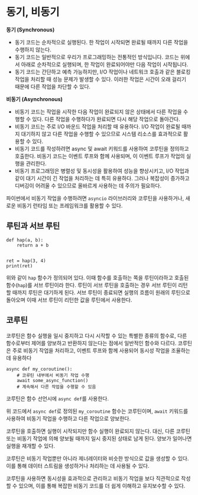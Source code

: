 # 동기, 비동기
**동기 (Synchronous)**
- 동기 코드는 순차적으로 실행된다. 한 작업이 시작되면 완료될 때까지 다른 작업을 수행하지 않는다.
- 동기 코드는 일반적으로 우리가 프로그래밍하는 전통적인 방식입니다. 코드는 위에서 아래로 순차적으로 실행되며, 한 작업이 완료되어야만 다음 작업이 시작됩니다.
- 동기 코드는 간단하고 예측 가능하지만, I/O 작업이나 네트워크 호출과 같은 블로킹 작업을 처리할 때 성능 문제가 발생할 수 있다. 이러한 작업은 시간이 오래 걸리기 때문에 다른 작업을 차단할 수 있다.

**비동기 (Asynchronous)**
- 비동기 코드는 작업을 시작한 다음 작업이 완료되지 않은 상태에서 다른 작업을 수행할 수 있다. 다른 작업을 수행하다가 완료되면 다시 해당 작업으로 돌아간다.
- 비동기 코드는 주로 I/O 바운드 작업을 처리할 때 유용하다. I/O 작업이 완료될 때까지 대기하지 않고 다른 작업을 수행할 수 있으므로 시스템 리소스를 효과적으로 활용할 수 있다.
- 비동기 코드를 작성하려면 async 및 await 키워드를 사용하여 코루틴을 정의하고 호출한다. 비동기 코드는 이벤트 루프와 함께 사용되며, 이 이벤트 루프가 작업의 실행을 관리한다.
- 비동기 프로그래밍은 병렬성 및 동시성을 활용하여 성능을 향상시키고, I/O 작업과 같이 대기 시간이 긴 작업을 처리하는 데 특히 유용하다. 그러나 복잡성이 증가하고 디버깅이 어려울 수 있으므로 올바르게 사용하는 데 주의가 필요하다.

파이썬에서 비동기 작업을 수행하려면 `asyncio` 라이브러리와 코루틴을 사용하거나, 새로운 비동기 런타임 또는 프레임워크를 활용할 수 있다.
## 루틴과 서브 루틴
```
def hap(a, b):
    return a + b


ret = hap(3, 4)
print(ret)
```
위와 같이 `hap` 함수가 정의되어 있다. 이때 함수를 호출하는 쪽을 루틴이라하고 호출된 함수(`hap`)를 서브 루틴이라 한다. 루틴이 서브 루틴을 호출하는 경우 서브 루틴이 리턴할 때까지 루틴은 대기하게 된다. 서브 루틴이 종료되면 실행의 흐름이 원래의 루틴으로 돌아오며 이때 서브 루틴이 리턴한 값을 루틴에서 사용한다.
## 코루틴
코루틴은 함수 실행을 일시 중지하고 다시 시작할 수 있는 특별한 종류의 함수로, 다른 함수로부터 제어를 양보하고 반환하지 않는다는 점에서 일반적인 함수와 다르다. 코루틴은 주로 비동기 작업을 처리하고, 이벤트 루프와 함께 사용되어 동시성 작업을 조율하는 데 유용하다
```
async def my_coroutine():
    # 코루틴 내부에서 비동기 작업 수행
    await some_async_function()
    # 계속해서 다른 작업을 수행할 수 있음
```
코루틴은 함수 선언시에 `async def`를 사용한다.

위 코드에서 `async def`로 정의된 `my_coroutine` 함수는 코루틴이며, `await` 키워드를 사용하여 비동기 작업을 수행하고 다른 작업으로 양보한다.

코루틴을 호출하면 실행이 시작되지만 함수 실행이 완료되지 않는다. 대신, 다른 코루틴 또는 비동기 작업에 의해 양보될 때까지 일시 중지된 상태로 남게 된다. 양보가 일어나면 실행을 재개할 수 있다.

코루틴은 비동기 작업뿐만 아니라 제너레이터와 비슷한 방식으로 값을 생성할 수 있다. 이를 통해 데이터 스트림을 생성하거나 처리하는 데 사용될 수 있다.

코루틴을 사용하면 동시성을 효과적으로 관리하고 비동기 작업을 보다 직관적으로 작성할 수 있으며, 이를 통해 복잡한 비동기 코드를 더 쉽게 이해하고 유지보수할 수 있다.
